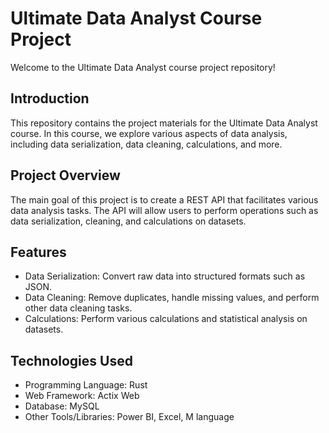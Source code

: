 # Ultimate Data Analyst Course Project

Welcome to the Ultimate Data Analyst course project repository!

## Introduction

This repository contains the project materials for the Ultimate Data Analyst course. In this course, we explore various aspects of data analysis, including data serialization, data cleaning, calculations, and more.

## Project Overview

The main goal of this project is to create a REST API that facilitates various data analysis tasks. The API will allow users to perform operations such as data serialization, cleaning, and calculations on datasets.

## Features

- Data Serialization: Convert raw data into structured formats such as JSON.
- Data Cleaning: Remove duplicates, handle missing values, and perform other data cleaning tasks.
- Calculations: Perform various calculations and statistical analysis on datasets.

## Technologies Used

- Programming Language: Rust
- Web Framework: Actix Web
- Database: MySQL
- Other Tools/Libraries: Power BI, Excel, M language
